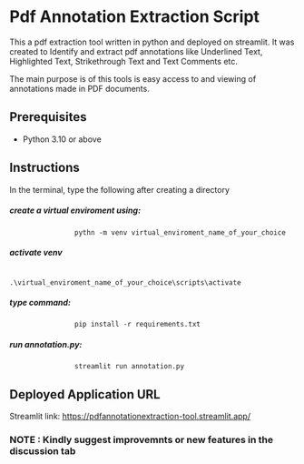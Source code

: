 # Pdf Annotation Extraction Script

This a pdf extraction tool written in python and deployed on streamlit. It was created to Identify and extract pdf annotations like Underlined Text, Highlighted Text, Strikethrough Text and Text Comments etc.

The main purpose is of this tools is easy access to and viewing of annotations made in PDF documents.

## Prerequisites
<ul>
  <li>Python 3.10 or above</li>
</ul>

## Instructions
In the terminal, type the following after creating a directory

##### create a virtual enviroment using:
```
                pythn -m venv virtual_enviroment_name_of_your_choice
```

##### activate venv
```
               .\virtual_enviroment_name_of_your_choice\scripts\activate
```

##### type command: 
```
                pip install -r requirements.txt
```

##### run annotation.py:
```
                streamlit run annotation.py
```

## Deployed Application URL
Streamlit link: https://pdfannotationextraction-tool.streamlit.app/


### NOTE : Kindly suggest improvemnts or new features in the discussion tab

